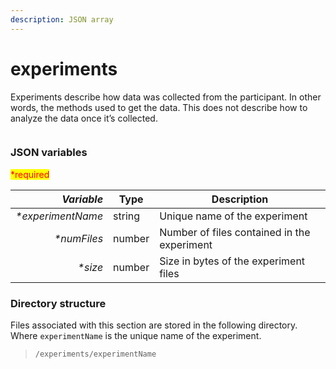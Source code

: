 ```yaml
---
description: JSON array
---
```


# experiments

Experiments describe how data was collected from the participant. In other words, the methods used to get the data. This does not describe how to analyze the data once it’s collected.

<figure><img src="https://mermaid.ink/img/pako:eNqVk01r4zAQhv9KmBJwwA5OcFNHhZ7aS1l2YXtbDGU2Gidq_YUks_GG_PeV7EiJsz20OkjvSM-rkUboAJuaEzDYSmx2k28_s2pimqxrHTy__Pjeq1kUPXDUGNhudn9GzPxrg5t33FLgxNV6IxoqREUq8OqKoH1DUpRUaRVcaEfZnIZS7e832hjECbfuYsvolguT6TR-QJSEqpUGceIDhst2q4K-96vDhjaFOZ7N0A__L2OFRaeECpzwSG-I5qYgKLFUuSgoGKRDptMzZC9tETUq-XR6UR-LncMBPseTfmLmfL72_QlOweBx0ZXDXcAanB4MLhoZ_BV0V9DEH98yBbvJ8zw0VZL1O0Uc1Q6lxI4tx6ZRlq8Yr6rwFeuoFJ8xnmz-DT_juXRePKC30m0ch4OZ3SRJctLRH8H1jiXNHkIoSZYouPmoB7tdBnpHJWXAjOSUY1voDLLqaNC2MeWnJy50LYHlWCgKAVtdv3TVBpiWLTnoUaD596WnGqx-1fUoBnaAPbA4hA7YMl7NV2lyl67Sxd0yXSfpMYS_vSOer4eW3q4Xi9UyTY__AKwJeB0?type=png" alt=""><figcaption></figcaption></figure>

### JSON variables

<mark style="color:red;">\*required</mark>

|     _**Variable**_ | **Type** | **Description**                             |
| -----------------: | -------- | ------------------------------------------- |
| _\*experimentName_ | string   | Unique name of the experiment               |
|       _\*numFiles_ | number   | Number of files contained in the experiment |
|           _\*size_ | number   | Size in bytes of the experiment files       |

### Directory structure

Files associated with this section are stored in the following directory. Where `experimentName` is the unique name of the experiment.

> `/experiments/experimentName`
